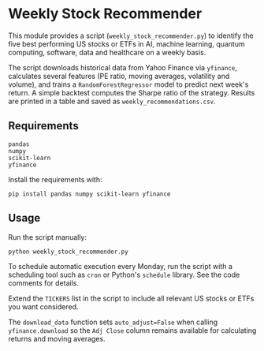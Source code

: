 # Weekly Stock Recommender

This module provides a script (`weekly_stock_recommender.py`) to identify the
five best performing US stocks or ETFs in AI, machine learning, quantum
computing, software, data and healthcare on a weekly basis.

The script downloads historical data from Yahoo Finance via `yfinance`,
calculates several features (PE ratio, moving averages, volatility and volume),
and trains a `RandomForestRegressor` model to predict next week's return. A
simple backtest computes the Sharpe ratio of the strategy. Results are printed
in a table and saved as `weekly_recommendations.csv`.

## Requirements

```
pandas
numpy
scikit-learn
yfinance
```

Install the requirements with:

```
pip install pandas numpy scikit-learn yfinance
```

## Usage

Run the script manually:

```
python weekly_stock_recommender.py
```

To schedule automatic execution every Monday, run the script with a scheduling
tool such as `cron` or Python's `schedule` library. See the code comments for
details.

Extend the `TICKERS` list in the script to include all relevant US stocks or
ETFs you want considered.

The `download_data` function sets `auto_adjust=False` when calling
`yfinance.download` so the `Adj Close` column remains available for calculating
returns and moving averages.
